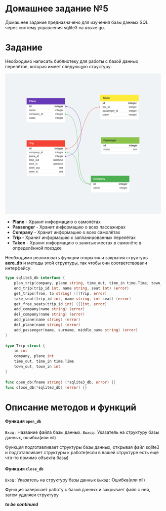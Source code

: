 # Домашнее задание №5

Домашнее задание предназначено для изучения базы данных SQL через систему управления sqlite3 на языке go.

# Задание

Необходимо написать библиотеку для работы с базой данных перелётов, которая имеет следующую структуру:

![Структура базы данных](/readme/aero.png)

 - **Plane** - Хранит информацию о самолётах
 - **Passenger** - Хранит информацию о всех пассажирах
 - **Company** - Хранит информацию о всех самолётах
 - **Trip** - Хранит информацию о запланированных перелётах
 - **Taken** - Хранит информацию о занятых местах в самолёте в определённой поездке

Необходимо реализовать функции открытия и закрытия структуры **aero_db** и методы этой структуры, так чтобы они соответствовали интерфейсу:

```go
type sqlite3_db interface {
    plan_trip(company, plane string, time_out, time_in time.Time, town_out, town_in string) (error)
    end_trip(trip_id int, name string, seat int) (error)
    get_trips(from, to string) ([]Trip, error)
    take_seat(trip_id int, name string, int seat) (error)
    get_free_seats(trip_id int) ([]int, error)
    add_company(name string) (error)
    del_company(name string) (error)
    add_plane(name string) (error)
    del_plane(name string) (error)
    add_passenger(name, surname, middle_name string) (error)
}

type Trip struct {
    id int
    company, plane int
    time_out, time_in time.Time
    town_out, town_in int
}

func open_db(fname string) (*sqlite3_db, error) {}
func close_db(*sqlite3_db) (error) {}
```

# Описание методов и функций

#### Функция `open_db`

`Вход:` Название файла базы данных.
`Выход:` Указатель на структуру базы данных, ошибка(или nil)

Функция подготавливает структуры базы данных, открывая файл sqlite3 и подготавливает структуры к работе(если в вашей структуре есть ещё что-то помимо объекта базы)

#### Функция `close_db`

`Вход:` Указатель на структуру базы данных
`Выход:` Ошибка(или nil)

Функция завершает работу с базой данных и закрывает файл с ней, затем удаляеи структуру

***to be continued***